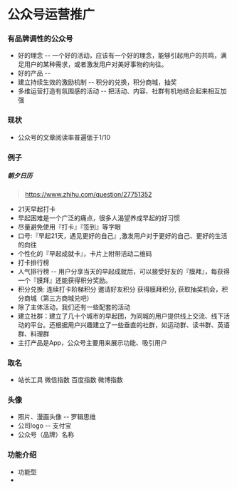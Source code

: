 # 公众号运营推广

### 有品牌调性的公众号

* 好的理念  --  一个好的活动，应该有一个好的理念，能够引起用户的共鸣，满足用户的某种需求，或者激发用户对美好事物的向往。
* 好的产品  --  
* 建立持续生效的激励机制 --  积分的兑换，积分商城，抽奖
* 多维运营打造有氛围感的活动 --  把活动、内容、社群有机地结合起来相互加强

### 现状

* 公众号的文章阅读率普遍低于1/10


### 例子

##### 朝夕日历

> https://www.zhihu.com/question/27751352

* 21天早起打卡
* 早起困难是一个广泛的痛点，很多人渴望养成早起的好习惯
* 尽量避免使用『打卡』『签到』等字眼
* 口号:『早起21天，遇见更好的自己』,激发用户对于更好的自己、更好的生活的向往
* 个性化的『早起成就卡』，卡片上附带活动二维码
* 打卡排行榜
* 人气排行榜 --  用户分享当天的早起成就后，可以接受好友的『膜拜』，每获得一个『膜拜』还能获得积分奖励。
* 积分兑换: 连续打卡阶梯积分 邀请好友积分 获得膜拜积分, 获取抽奖机会，积分商城（第三方商城兑吧）
* 除了主体活动，我们还有一些配套的活动
* 建立社群：建立了几十个城市的早起团，为同城的用户提供线上交流、线下活动的平台。还根据用户兴趣建立了一些垂直的社群，如运动群、读书群、英语群、料理群
* 主打产品是App，公众号主要用来展示功能、吸引用户

### 取名

* 站长工具 微信指数 百度指数 微博指数

### 头像

* 照片、漫画头像 --  罗辑思维
* 公司logo  -- 支付宝
* 公众号（品牌）名称

### 功能介绍

* 功能型
* 
  
